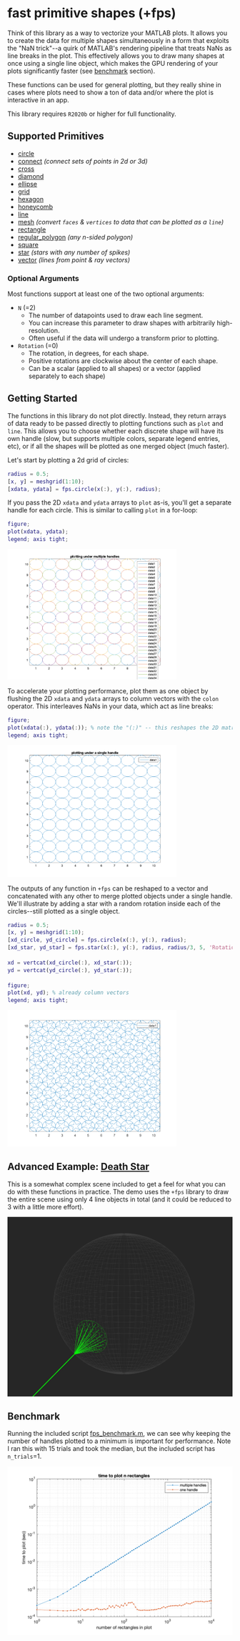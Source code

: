 # fast primitive shapes (+fps)

Think of this library as a way to vectorize your MATLAB plots.  It allows you to create the data for multiple shapes simultaneously in a form that exploits the "NaN trick"--a quirk of MATLAB's rendering pipeline that treats NaNs as line breaks in the plot.  This effectively allows you to draw many shapes at once using a single line object, which makes the GPU rendering of your plots significantly faster (see [benchmark](#benchmark) section).

These functions can be used for general plotting, but they really shine in cases where plots need to show a ton of data and/or where the plot is interactive in an app.

This library requires `R2020b` or higher for full functionality.

## Supported Primitives

* [circle](+fps/circle.m)
* [connect](+fps/connect.m) *(connect sets of points in 2d or 3d)*
* [cross](+fps/cross.m)
* [diamond](+fps/diamond.m)
* [ellipse](+fps/ellipse.m)
* [grid](+fps/grid.m)
* [hexagon](+fps/hexagon.m)
* [honeycomb](+fps/honeycomb.m)
* [line](+fps/line.m)
* [mesh](+fps/mesh.m) *(convert `faces` & `vertices` to data that can be plotted as a `line`)*
* [rectangle](+fps/rectangle.m)
* [regular_polygon](+fps/regular_polygon.m) *(any n-sided polygon)*
* [square](+fps/square.m)
* [star](+fps/star.m) *(stars with any number of spikes)*
* [vector](+fps/vector.m) *(lines from point & ray vectors)*

### Optional Arguments

Most functions support at least one of the two optional arguments:
* `N` (=2)
    * The number of datapoints used to draw each line segment.
    * You can increase this parameter to draw shapes with arbitrarily high-resolution.
    * Often useful if the data will undergo a transform prior to plotting.
* `Rotation` (=0)
    * The rotation, in degrees, for each shape.
    * Positive rotations are clockwise about the center of each shape.
    * Can be a scalar (applied to all shapes) or a vector (applied separately to each shape)

## Getting Started

The functions in this library do not plot directly.  Instead, they return arrays of data ready to be passed directly to plotting functions such as `plot` and `line`.  This allows you to choose whether each discrete shape will have its own handle (slow, but supports multiple colors, separate legend entries, etc), or if all the shapes will be plotted as one merged object (much faster).

Let's start by plotting a 2d grid of circles:

```matlab
radius = 0.5;
[x, y] = meshgrid(1:10);
[xdata, ydata] = fps.circle(x(:), y(:), radius);
```

If you pass the 2D `xdata` and `ydata` arrays to `plot` as-is, you'll get a separate handle for each circle.  This is similar to calling `plot` in a for-loop:
```matlab
figure;
plot(xdata, ydata);
legend; axis tight;
```
<img src="./doc/circles_multi.png" width="75%"/>

To accelerate your plotting performance, plot them as one object by flushing the 2D `xdata` and `ydata` arrays to column vectors with the `colon` operator.  This interleaves NaNs in your data, which act as line breaks:
```matlab
figure;
plot(xdata(:), ydata(:)); % note the "(:)" -- this reshapes the 2D matrix to column vector
legend; axis tight;
```
<img src="./doc/circles_one.png" width="75%"/>

The outputs of any function in `+fps` can be reshaped to a vector and concatenated with any other to merge plotted objects under a single handle.  We'll illustrate by adding a star with a random rotation inside each of the circles--still plotted as a single object.

```matlab
radius = 0.5;
[x, y] = meshgrid(1:10);
[xd_circle, yd_circle] = fps.circle(x(:), y(:), radius);
[xd_star, yd_star] = fps.star(x(:), y(:), radius, radius/3, 5, 'Rotation', randi(360, [numel(x), 1]));

xd = vertcat(xd_circle(:), xd_star(:));
yd = vertcat(yd_circle(:), yd_star(:));

figure;
plot(xd, yd); % already column vectors
legend; axis tight;
```
<img src="./doc/circles_star.png" width="75%"/>

## Advanced Example: [Death Star](./test/fps_deathstar_example.m)

This is a somewhat complex scene included to get a feel for what you can do with these functions in practice.  The demo uses the `+fps` library to draw the entire scene using only 4 line objects in total (and it could be reduced to 3 with a little more effort).

![](doc/deathstar.png)

## Benchmark

Running the included script [fps_benchmark.m](./test/fps_benchmark.m), we can see why keeping the number of handles plotted to a minimum is important for performance.  Note I ran this with 15 trials and took the median, but the included script has `n_trials`=1.

![](doc/benchmark.png)
